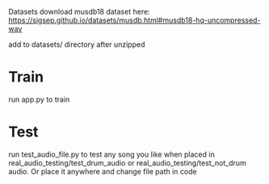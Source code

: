 Datasets
download musdb18 dataset here: https://sigsep.github.io/datasets/musdb.html#musdb18-hq-uncompressed-wav

add to datasets/ directory after unzipped

# Train

run app.py to train

# Test

run test_audio_file.py to test any song you like when placed in real_audio_testing/test_drum_audio or real_audio_testing/test_not_drum audio. Or place it anywhere and change file path in code
